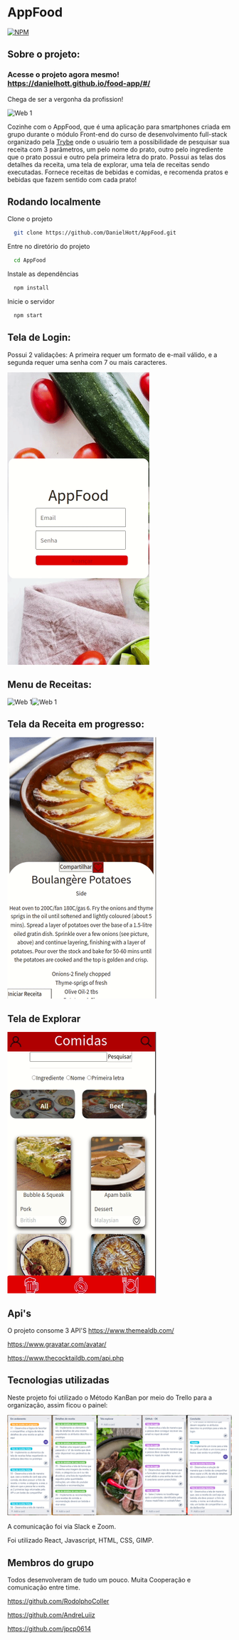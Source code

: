 # AppFood

[![NPM](https://img.shields.io/npm/l/react)](https://github.com/DanielHott/Pagina-de-Receitas/blob/master/LICENSE)

## Sobre o projeto:
### Acesse o projeto agora mesmo! https://danielhott.github.io/food-app/#/


Chega de ser a vergonha da profission!


![Web 1](https://files.nsctotal.com.br/s3fs-public/graphql-upload-files/memes%20carnaval%202020.jpg)


Cozinhe com o AppFood, que é uma aplicação para smartphones criada em grupo durante o módulo Front-end do curso de desenvolvimento full-stack 
organizado pela [Trybe](https://www.betrybe.com/) onde o usuário tem a possibilidade de pesquisar sua 
receita com 3 parâmetros, um pelo nome do prato, outro 
pelo ingrediente que o prato possui e outro pela primeira letra do prato.
Possui as telas dos detalhes da receita, uma tela de explorar, uma tela de receitas sendo executadas.
Fornece receitas de bebidas e comidas, e recomenda pratos e bebidas que fazem sentido com cada prato!


## Rodando localmente

Clone o projeto

```bash
  git clone https://github.com/DanielHott/AppFood.git
```

Entre no diretório do projeto

```bash
  cd AppFood
```

Instale as dependências

```bash
  npm install
```

Inicie o servidor

```bash
  npm start
```

## Tela de Login: 

Possui 2 validações:  A primeira requer um formato de e-mail válido, e a segunda requer uma senha com 7 ou mais caracteres.

![Web 1](https://github.com/DanielHott/AppFood/blob/master/media/login.gif)

## Menu de Receitas:

![Web 1](https://github.com/DanielHott/AppFood/blob/master/media/bebidascomidas.gif)![Web 1](https://github.com/DanielHott/AppFood/blob/master/media/detalhescomidas.gif)

## Tela da Receita em progresso:

![Web 1](https://github.com/DanielHott/AppFood/blob/master/media/progress.gif)

## Tela de Explorar

![Web 1](https://github.com/DanielHott/AppFood/blob/master/media/explore.gif)

## Api's

O projeto consome 3 API'S
https://www.themealdb.com/

https://www.gravatar.com/avatar/

https://www.thecocktaildb.com/api.php

## Tecnologias utilizadas

Neste projeto foi utilizado o Método KanBan por meio do Trello para a organização, assim ficou o painel:


![Web 1](https://github.com/DanielHott/AppFood/blob/master/media/image.png)

A comunicação foi via Slack e Zoom.

Foi utilizado React, Javascript, HTML, CSS, GIMP.


## Membros do grupo

Todos desenvolveram de tudo um pouco. Muita Cooperação e comunicação entre time.

https://github.com/RodolphoColler

https://github.com/AndreLuiiz

https://github.com/jpcp0614


